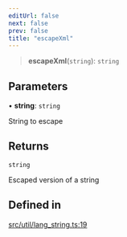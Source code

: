 ```yaml
---
editUrl: false
next: false
prev: false
title: "escapeXml"
---
```


> **escapeXml**(`string`): `string`

## Parameters

• **string**: `string`

String to escape

## Returns

`string`

Escaped version of a string

## Defined in

[src/util/lang\_string.ts:19](https://github.com/fabricjs/fabric.js/blob/v6.0.0-rc4/src/util/lang_string.ts#L19)
